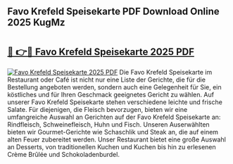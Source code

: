 ## Favo Krefeld Speisekarte PDF Download Online 2025 KugMz

# <h2><a href="http://gcdu7mr.nevu.top/?p=Favo+Krefeld+Speisekarte">🔗 👉🔴 Favo Krefeld Speisekarte 2025 PDF</a></h2>

[![Favo Krefeld Speisekarte 2025 PDF](https://i.imgur.com/dBaPXMq.png)](http://gcdu7mr.nevu.top/?p=Favo+Krefeld+Speisekarte)
Die Favo Krefeld Speisekarte im Restaurant oder Café ist nicht nur eine Liste der Gerichte, die für die Bestellung angeboten werden, sondern auch eine Gelegenheit für Sie, ein köstliches und für Ihren Geschmack geeignetes Gericht zu wählen. Auf unserer Favo Krefeld Speisekarte stehen verschiedene leichte und frische Salate. Für diejenigen, die Fleisch bevorzugen, bieten wir eine umfangreiche Auswahl an Gerichten auf der Favo Krefeld Speisekarte an: Rindfleisch, Schweinefleisch, Huhn und Fisch. Unseren Auserwählten bieten wir Gourmet-Gerichte wie Schaschlik und Steak an, die auf einem alten Feuer zubereitet werden. Unser Restaurant bietet eine große Auswahl an Desserts, von traditionellen Kuchen und Kuchen bis hin zu erlesenen Crème Brûlée und Schokoladenburdel.
